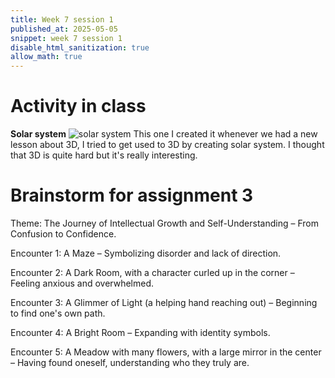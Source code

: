```yaml
---
title: Week 7 session 1
published_at: 2025-05-05
snippet: week 7 session 1
disable_html_sanitization: true
allow_math: true
---
```

# Activity in class
**Solar system**
![solar system](solar.png)
This one I created it whenever we had a new lesson about 3D, I tried to get used to 3D by creating solar system. I thought that 3D is quite hard but it's really interesting. 

# Brainstorm for assignment 3

Theme: The Journey of Intellectual Growth and Self-Understanding – From Confusion to Confidence.

Encounter 1: A Maze – Symbolizing disorder and lack of direction.

Encounter 2: A Dark Room, with a character curled up in the corner – Feeling anxious and overwhelmed.

Encounter 3: A Glimmer of Light (a helping hand reaching out) – Beginning to find one's own path.

Encounter 4: A Bright Room – Expanding with identity symbols.

Encounter 5: A Meadow with many flowers, with a large mirror in the center – Having found oneself, understanding who they truly are.
